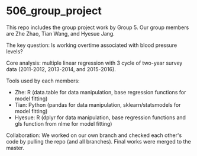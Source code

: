 # 506_group_project

This repo includes the group project work by Group 5. Our group members are Zhe Zhao, Tian Wang, and Hyesue Jang.


The key question: Is working overtime associated with blood pressure levels?


Core analysis: multiple linear regression with 3 cycle of two-year survey data (2011-2012, 2013-2014, and 2015-2016).


Tools used by each members:
- Zhe: R (data.table for data manipulation, base regression functions for model fitting)
- Tian: Python (pandas for data manipulation, sklearn/statsmodels for model fitting)
- Hyesue: R (dplyr for data manipulation, base regression functions and gls function from nlme for model fitting)


Collaboration: We worked on our own branch and checked each other's code by pulling the repo (and all branches). 
Final works were merged to the master.
